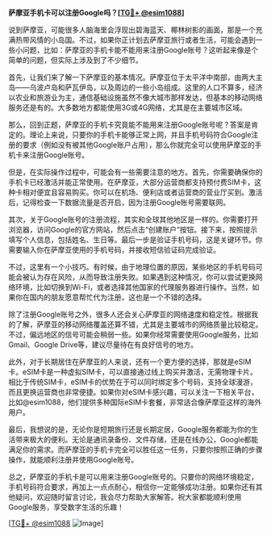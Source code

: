 **萨摩亚手机卡可以注册Google吗？[[TG💪+ @esim1088](https://t.me/s/esim1088)]**

说到萨摩亚，可能很多人脑海里会浮现出碧海蓝天、椰林树影的画面，那是一个充满热带风情的小岛国。不过，如果你正计划去萨摩亚旅行或者生活，可能会遇到一些小问题，比如：萨摩亚的手机卡能不能用来注册Google账号？这听起来像是个简单的问题，但实际上涉及到了不少细节。

首先，让我们来了解一下萨摩亚的基本情况。萨摩亚位于太平洋中南部，由两大主岛——乌波卢岛和萨瓦伊岛，以及周边的一些小岛组成。这里的人口不算多，经济以农业和旅游业为主，通信基础设施虽然不像大城市那样发达，但基本的移动网络服务还是有的。大多数地方都能使用3G或4G网络，尤其是在主要城市区域。

那么，回到正题，萨摩亚的手机卡究竟能不能用来注册Google账号呢？答案是肯定的。理论上来说，只要你的手机卡能够正常上网，并且手机号码符合Google注册的要求（例如没有被其他Google账户占用），那么你就完全可以使用萨摩亚的手机卡来注册Google账号。

但是，在实际操作过程中，可能会有一些需要注意的地方。首先，你需要确保你的手机卡已经激活并能正常使用。在萨摩亚，大部分运营商都支持预付费SIM卡，这种卡相对便宜且容易购买。你可以在机场、便利店或者运营商的营业厅买到。激活后，记得检查一下数据流量是否开启，因为注册Google账号需要联网。

其次，关于Google账号的注册流程，其实和全球其他地区是一样的。你需要打开浏览器，访问Google的官方网站，然后点击“创建账户”按钮。接下来，按照提示填写个人信息，包括姓名、生日等。最后一步是验证手机号码，这是关键环节。你需要输入你在萨摩亚使用的手机号码，并接收短信验证码完成验证。

不过，这里有一个小技巧。有时候，由于地理位置的原因，某些地区的手机号码可能会被认为存在风险，从而导致注册失败。如果遇到这种情况，你可以尝试更换网络环境，比如切换到Wi-Fi，或者选择其他国家的代理服务器进行操作。当然，如果你在国内的朋友愿意帮忙代为注册，这也是一个不错的选择。

除了注册Google账号之外，很多人还会关心萨摩亚的网络速度和稳定性。根据我的了解，萨摩亚的移动网络覆盖还算不错，尤其是主要城市的网络质量比较稳定。不过，偏远地区的信号可能会稍弱一些。如果你经常需要使用Google服务，比如Gmail、Google Drive等，建议尽量待在有良好信号的地方。

此外，对于长期居住在萨摩亚的人来说，还有一个更方便的选择，那就是eSIM卡。eSIM卡是一种虚拟SIM卡，可以直接通过线上购买并激活，无需物理卡片。相比于传统SIM卡，eSIM卡的优势在于可以同时绑定多个号码，支持全球漫游，而且更换运营商也非常便捷。如果你对eSIM卡感兴趣，可以关注一下相关平台，比如@esim1088，他们提供多种国际eSIM卡套餐，非常适合像萨摩亚这样的海外用户。

最后，我想说的是，无论你是短期旅行还是长期定居，Google服务都能为你的生活带来极大的便利。无论是通讯录备份、文件存储，还是在线办公，Google都能满足你的需求。而萨摩亚的手机卡完全可以胜任这一任务，只要你按照正确的步骤操作，就能顺利注册并使用Google账号。

总之，萨摩亚的手机卡是可以用来注册Google账号的。只要你的网络环境稳定，手机号码符合要求，再加上一点点耐心，相信你一定能够成功注册。如果你还有其他疑问，欢迎随时留言讨论，我会尽力帮助大家解答。祝大家都能顺利使用Google服务，享受数字生活的乐趣！

[[TG💪+ @esim1088](https://t.me/s/esim1088) ![Image](https://i.postimg.cc/4NQfJmqS/Snipaste-2025-05-13-00-14-12.png)]